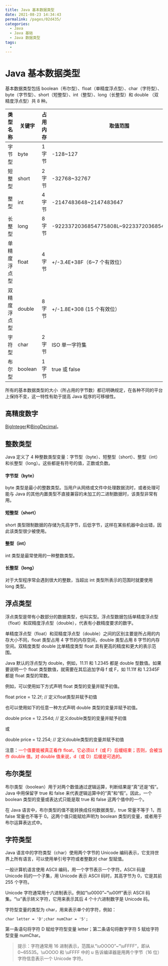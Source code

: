 ```yaml
---
title: Java 基本数据类型
date: 2021-08-23 14:34:43
permalink: /pages/02d435/
categories:
  - Java
  - Java 基础
  - Java 数据类型
tags:
  - 
---
```


# Java 基本数据类型

 基本数据类型包括 boolean（布尔型）、float（单精度浮点型）、char（字符型）、byte（字节型）、short（短整型）、int（整型）、long（长整型）和 double （双精度浮点型）共 8 种。

| 类型名称     | 关键字  | 占用内存 | 取值范围                                   | 封装类    |
| ------------ | ------- | -------- | ------------------------------------------ | --------- |
| 字节型       | byte    | 1 字节   | -128~127                                   | Byte      |
| 短整型       | short   | 2 字节   | -32768~32767                               | Short     |
| 整型         | int     | 4 字节   | -2147483648~2147483647                     | Integer   |
| 长整型       | long    | 8 字节   | -9223372036854775808L~9223372036854775807L | Long      |
| 单精度浮点型 | float   | 4 字节   | +/-3.4E+38F（6~7 个有效位）                | Float     |
| 双精度浮点型 | double  | 8 字节   | +/-1.8E+308 (15 个有效位）                 | Double    |
| 字符型       | char    | 2 字节   | ISO 单一字符集                             | Character |
| 布尔型       | boolean | 1 字节   | true 或 false                              | Boolean   |

​		所有的基本数据类型的大小（所占用的字节数）都已明确规定，在各种不同的平台上保持不变，这一特性有助于提高 Java 程序的可移植性。

## 高精度数字

[BigInteger](https://www.liaoxuefeng.com/wiki/1252599548343744/1279767986831393)和[BingDecimal](https://www.liaoxuefeng.com/wiki/1252599548343744/1279768011997217)。

## 整数类型

Java 定义了 4 种整数类型变量：字节型（byte）、短整型（short）、整型（int）和长整型（long）。这些都是有符号的值，正数或负数。

#### 字节型（byte）

byte 类型是最小的整数类型。当用户从网络或文件中处理数据流时，或者处理可能与 Java 的其他内置类型不直接兼容的未加工的二进制数据时，该类型非常有用。

#### 短整型（short）

short 类型限制数据的存储为先高字节，后低字节，这样在某些机器中会出错，因此该类型很少被使用。

#### 整型（int）

int 类型是最常使用的一种整数类型。

#### 长整型（long）

对于大型程序常会遇到很大的整数，当超出 int 类型所表示的范围时就要使用 long 类型。

## 浮点类型

浮点类型是带有小数部分的数据类型，也叫实型。浮点型数据包括单精度浮点型（float）和双精度浮点型（double），代表有小数精度要求的数字。

单精度浮点型（float）和双精度浮点型（double）之间的区别主要是所占用的内存大小不同，float 类型占用 4 字节的内存空间，double 类型占用 8 字节的内存空间。双精度类型 double 比单精度类型 float 具有更高的精度和更大的表示范围。

Java 默认的浮点型为 double，例如，11.11 和 1.2345 都是 double 型数值。如果要说明一个 float 类型数值，就需要在其后追加字母 f 或 F，如 11.11f 和 1.2345F 都是 float 类型的常数。

例如，可以使用如下方式声明 float 类型的变量并赋予初值。

float price = 12.2f; // 定义float类型并赋予初值

也可以使用如下的任意一种方式声明 double 类型的变量并赋予初值。

double price = 12.254d; // 定义double类型的变量并赋予初值

或

double price = 12.254; // 定义double类型的变量并赋予初值

注意：<font color='red'>一个值要能被真正看作 float，它必须以 f（或 F）后缓结束；否则，会被当作 double 值。对 double 值来说，d（或 D）后缓是可选的。</font>

## 布尔类型

布尔类型（boolean）用于对两个数值通过逻辑运算，判断结果是“真”还是“假”。Java 中用保留字 true 和 false 来代表逻辑运算中的“真”和“假”。因此，一个 boolean 类型的变量或表达式只能是取 true 和 false 这两个值中的一个。

在 Java 语言中，布尔类型的值不能转换成任何数据类型，true 常量不等于 1，而 false 常量也不等于 0。这两个值只能赋给声明为 boolean 类型的变量，或者用于布尔运算表达式中。

## 字符类型

Java 语言中的字符类型（char）使用两个字节的 Unicode 编码表示，它支持世界上所有语言，可以使用单引号字符或者整数对 char 型赋值。

一般计算机语言使用 ASCII 编码，用一个字节表示一个字符。ASCII 码是 Unicode 码的一个子集，用 Unicode 表示 ASCII 码时，其高字节为 0，它是其前 255 个字符。

Unicode 字符通常用十六进制表示。例如“\u0000”~“\u00ff”表示 ASCII 码集。“\u”表示转义字符，它用来表示其后 4 个十六进制数字是 Unicode 码。

字符型变量的类型为 char，用来表示单个的字符，例如：

```
char letter = 'D';char numChar = '5';
```


第一条语句将字符 D 赋给字符型变量 letter；第二条语句将数字字符 5 赋给字符型变量 numChar。

> 提示：字符通常用 16 进制表示，范围从“\uOOOO”~“\uFFFF”，即从 0~65535。\uOOOO 和 \uFFFF 中的 u 告诉编译器是用两个字节（16 位）字符信息表示一个 Unicode 字符。
